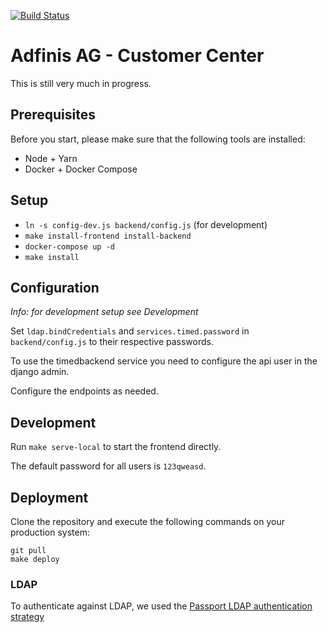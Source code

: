 [![Build Status](https://travis-ci.org/adfinis-sygroup/customer-center.svg?branch=master)](https://travis-ci.org/adfinis-sygroup/customer-center)

# Adfinis AG - Customer Center

This is still very much in progress.

## Prerequisites

Before you start, please make sure that the following tools are installed:

* Node + Yarn
* Docker + Docker Compose

## Setup

* `ln -s config-dev.js backend/config.js` (for development)
* `make install-frontend install-backend`
* `docker-compose up -d`
* `make install`

## Configuration

*Info: for development setup see Development*

Set `ldap.bindCredentials` and `services.timed.password` in `backend/config.js` to their respective passwords.

To use the timedbackend service you need to configure the api user in the django admin.

Configure the endpoints as needed.

## Development

Run `make serve-local` to start the frontend directly.

The default password for all users is `123qweasd`.

## Deployment

Clone the repository and execute the following commands on your production system:

```
git pull
make deploy
```

### LDAP

To authenticate against LDAP, we used the [Passport LDAP authentication strategy](https://github.com/vesse/passport-ldapauth)
